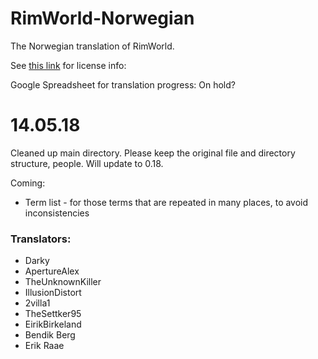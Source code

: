 RimWorld-Norwegian
==================


The Norwegian translation of RimWorld.

See [this link](http://ludeon.com/forums/index.php?topic=2933.0) for license info:

Google Spreadsheet for translation progress: On hold?

# 14.05.18
Cleaned up main directory. Please keep the original file and directory structure, people. Will update to 0.18.


Coming:
- Term list - for those terms that are repeated in many places, to avoid inconsistencies

### Translators:

- Darky
- ApertureAlex
- TheUnknownKiller
- IllusionDistort
- 2villa1
- TheSettker95
- EirikBirkeland
- Bendik Berg
- Erik Raae